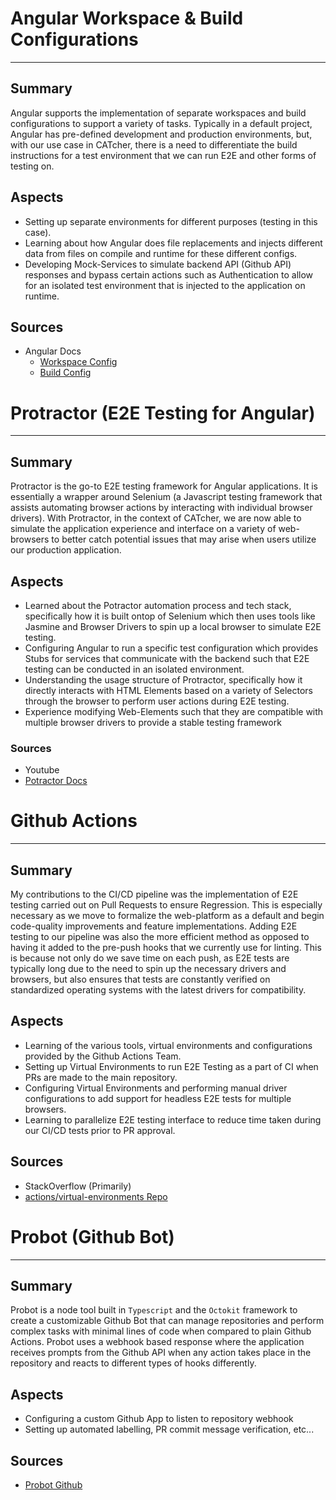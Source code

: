 # Angular Workspace & Build Configurations

---

## Summary

Angular supports the implementation of separate workspaces and build configurations to support a variety of tasks. Typically in a default project, Angular has pre-defined development and production environments, but, with our use case in CATcher, there is a need to differentiate the build instructions for a test environment that we can run E2E and other forms of testing on.

## Aspects

- Setting up separate environments for different purposes (testing in this case).
- Learning about how Angular does file replacements and injects different data from files on compile and runtime for these different configs.
- Developing Mock-Services to simulate backend API (Github API) responses and bypass certain actions such as Authentication to allow for an isolated test environment that is injected to the application on runtime.

## Sources
- Angular Docs
  - [Workspace Config](https://angular.io/guide/workspace-config)
  - [Build Config](https://angular.io/guide/build)

# Protractor (E2E Testing for Angular)

---

## Summary

Protractor is the go-to E2E testing framework for Angular applications. It is essentially a wrapper around Selenium (a Javascript testing framework that assists automating browser actions by interacting with individual browser drivers). With Protractor, in the context of CATcher, we are now able to simulate the application experience and interface on a variety of web-browsers to better catch potential issues that may arise when users utilize our production application.

## Aspects

- Learned about the Potractor automation process and tech stack, specifically how it is built ontop of Selenium which then uses tools like Jasmine and Browser Drivers to spin up a local browser to simulate E2E testing.
- Configuring Angular to run a specific test configuration which provides Stubs for services that communicate with the backend such that E2E testing can be conducted in an isolated environment.
- Understanding the usage structure of Protractor, specifically how it directly interacts with HTML Elements based on a variety of Selectors through the browser to perform user actions during E2E testing.
- Experience modifying Web-Elements such that they are compatible with multiple browser drivers to provide a stable testing framework

### Sources
- Youtube
- [Potractor Docs](http://www.protractortest.org/#/)

# Github Actions

---

## Summary

My contributions to the CI/CD pipeline was the implementation of E2E testing carried out on Pull Requests to ensure Regression. This is especially necessary as we move to formalize the web-platform as a default and begin code-quality improvements and feature implementations. Adding E2E testing to our pipeline was also the more efficient method as opposed to having it added to the pre-push hooks that we currently use for linting. This is because not only do we save time on each push, as E2E tests are typically long due to the need to spin up the necessary drivers and browsers, but also ensures that tests are constantly verified on standardized operating systems with the latest drivers for compatibility.

## Aspects

- Learning of the various tools, virtual environments and configurations provided by the Github Actions Team.
- Setting up Virtual Environments to run E2E Testing as a part of CI when PRs are made to the main repository.
- Configuring Virtual Environments and performing manual driver configurations to add support for headless E2E tests for multiple browsers.
- Learning to parallelize E2E testing interface to reduce time taken during our CI/CD tests prior to PR approval.

## Sources
- StackOverflow (Primarily)
- [actions/virtual-environments Repo](https://github.com/actions/virtual-environments)


# Probot (Github Bot)

---

## Summary

Probot is a node tool built in `Typescript` and the `Octokit` framework to create a customizable Github Bot that can manage repositories and perform complex tasks with minimal lines of code when compared to plain Github Actions. Probot uses a webhook based response where the application receives prompts from the Github API when any action takes place in the repository and reacts to different types of hooks differently.

## Aspects 
- Configuring a custom Github App to listen to repository webhook
- Setting up automated labelling, PR commit message verification, etc...

## Sources
- [Probot Github](https://probot.github.io)